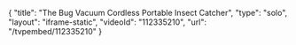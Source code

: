{
    "title": "The Bug Vacuum Cordless Portable Insect Catcher",
    "type": "solo",
    "layout": "iframe-static",
    "videoId": "112335210",
    "url": "\/tvpembed\/112335210"
}